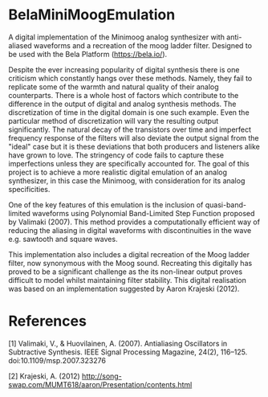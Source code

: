 # BelaMiniMoogEmulation
A digital implementation of the Minimoog analog synthesizer with anti-aliased waveforms and a recreation of the moog ladder filter. Designed to be used with the Bela Platform (https://bela.io/).

Despite the ever increasing popularity of digital synthesis there is one criticism which constantly hangs over these methods. Namely, they fail to replicate some of the warmth and natural quality of their analog counterparts. There is a whole host of factors which contribute to the difference in the output of digital and analog synthesis methods. The discretization of time in the digital domain is one such example. Even the particular method of discretization will vary the resulting output significantly. The natural decay of the transistors over time and imperfect frequency response of the filters will also deviate the output signal from the "ideal" case but it is these deviations that both producers and listeners alike have grown to love. The stringency of code fails to capture these imperfections unless they are specifically accounted for. The goal of this project is to achieve a more realistic digital emulation of an analog synthesizer, in this case the Minimoog, with consideration for its analog specificities.

One of the key features of this emulation is the inclusion of quasi-band-limited waveforms using Polynomial Band-Limited Step Function proposed by Valimaki (2007). This method provides a computationally efficient way of reducing the aliasing in digital waveforms with discontinuities in the wave e.g. sawtooth and square waves.

This implementation also includes a digital recreation of the Moog ladder filter, now synonymous with the Moog sound. Recreating this digitally has proved to be a significant challenge as the its non-linear output proves difficult to model whilst maintaining filter stability. This digital realisation was based on an implementation suggested by Aaron Krajeski (2012).

# References
[1] Valimaki, V., & Huovilainen, A. (2007). Antialiasing Oscillators in Subtractive Synthesis. IEEE Signal Processing Magazine, 24(2), 116–125. doi:10.1109/msp.2007.323276

[2] Krajeski, A. (2012) http://song-swap.com/MUMT618/aaron/Presentation/contents.html
